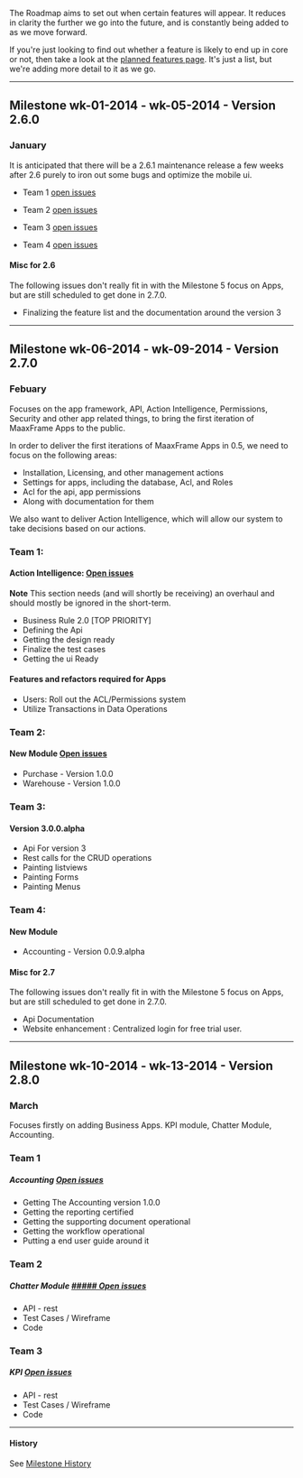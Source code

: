 The Roadmap aims to set out when certain features will appear. It reduces in clarity the further we go into the future, and is constantly being added to as we move forward.

If you're just looking to find out whether a feature is likely to end up in core or not, then take a look at the [planned features page](https://github.com/TryMaaxFrame/MaaxFrame/wiki/Planned-Features). It's just a list, but we're adding more detail to it as we go.

-----

## Milestone wk-01-2014 - wk-05-2014 - Version 2.6.0

### January

It is anticipated that there will be a 2.6.1 maintenance release a few weeks after 2.6 purely to iron out some bugs and optimize the mobile ui.

- Team 1 [open issues](https://github.com/primod/maax/issues?milestone=41&page=1&state=open)

- Team 2 [open issues](https://github.com/primod/maax/issues?milestone=42&page=1&state=open)

- Team 3 [open issues](https://github.com/primod/maax/issues?milestone=39&page=1&state=open)

- Team 4 [open issues](https://github.com/primod/maax/issues?milestone=38&page=1&state=open)


#### Misc for 2.6

The following issues don't really fit in with the Milestone 5 focus on Apps, but are still scheduled to get done in 2.7.0.

* Finalizing the feature list and the documentation around the version 3

-----

## Milestone wk-06-2014 - wk-09-2014 - Version 2.7.0

### Febuary

Focuses on the app framework, API, Action Intelligence, Permissions, Security and other app related things, to bring the first iteration of MaaxFrame Apps to the public.

In order to deliver the first iterations of MaaxFrame Apps in 0.5, we need to focus on the following areas:

- Installation, Licensing, and other management actions
- Settings for apps, including the database, Acl, and Roles
- Acl for the api, app permissions
- Along with documentation for them

We also want to deliver Action Intelligence, which will allow our system to take decisions based on our actions.

### Team 1:

#### Action Intelligence: [Open issues](https://github.com/primod/maax/issues/267)

**Note** This section needs (and will shortly be receiving) an overhaul and should mostly be ignored in the short-term.

* Business Rule 2.0 [TOP PRIORITY]
* Defining the Api
* Getting the design ready
* Finalize the test cases
* Getting the ui Ready

#### Features and refactors required for Apps

* Users: Roll out the ACL/Permissions system
* Utilize Transactions in Data Operations

### Team 2:

#### New Module [Open issues](https://github.com/primod/maax/issues?milestone=42&page=1&state=open)

* Purchase - Version 1.0.0
* Warehouse - Version 1.0.0

### Team 3:

#### Version 3.0.0.alpha

* Api For version 3
* Rest calls for the CRUD operations
* Painting listviews
* Painting Forms
* Painting Menus

### Team 4:

#### New Module

* Accounting - Version 0.0.9.alpha


#### Misc for 2.7

The following issues don't really fit in with the Milestone 5 focus on Apps, but are still scheduled to get done in 2.7.0.

* Api Documentation
* Website enhancement : Centralized login for free trial user.

----------

## Milestone wk-10-2014 - wk-13-2014 - Version 2.8.0

### March

Focuses firstly on adding Business Apps. KPI module, Chatter Module, Accounting. 

### Team 1

##### Accounting [Open issues](https://github.com/primod/maax/issues?milestone=39&page=1&state=open)

* Getting The Accounting version 1.0.0
* Getting the reporting certified
* Getting the supporting document operational
* Getting the workflow operational
* Putting a end user guide around it 


### Team 2

##### Chatter Module [##### Open issues](https://github.com/primod/maax/issues/232)

- API - rest
- Test Cases / Wireframe
- Code

### Team 3

##### KPI [Open issues](https://github.com/primod/maax/issues/812)

- API - rest
- Test Cases / Wireframe
- Code

-----

#### History

See [Milestone History](https://github.com/primod/maax/issues/milestones?page=1&sort=completeness&state=closed&with_issues=yes)

